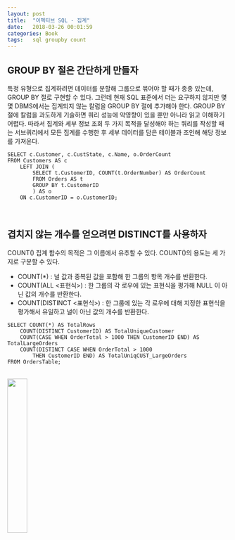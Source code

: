 ```yaml
---
layout: post
title:  "이펙티브 SQL - 집계"
date:   2018-03-26 00:01:59
categories: Book
tags:	sql groupby count 
---
```



## GROUP BY 절은 간단하게 만들자

특정 유형으로 집계하려면 데이터를 분할해 그룹으로 묶어야 할 때가 종종 있는데, GROUP BY 절로 구현할 수 있다. 그런데 현재 SQL 표준에서 더는 요구하지 않지만 몇몇 DBMS에서는 집계되지 않는 칼럼을 GROUP BY 절에 추가해야 한다.  GROUP BY 절에 칼럼을 과도하게 기술하면 쿼리 성능에 악영향이 있을 뿐만 아니라 읽고 이해하기 어렵다. 따라서 집계와 세부 정보 조회 두 가지 목적을 달성해야 하는 쿼리를 작성할 때는 서브쿼리에서 모든 집계를 수행한 후 세부 데이터를 담은 테이블과 조인해 해당 정보를 가져온다. 

```
SELECT c.Customer, c.CustState, c.Name, o.OrderCount
FROM Customers AS c
    LEFT JOIN (
        SELECT t.CustomerID, COUNT(t.OrderNumber) AS OrderCount
        FROM Orders AS t
        GROUP BY t.CustomerID
        ) AS o
    ON c.CustomerID = o.CustomerID;
```

<br/>

## 겹치지 않는 개수를 얻으려면 DISTINCT를 사용하자
COUNT() 집계 함수의 목적은 그 이름에서 유추할 수 있다. COUNT()의 용도는 세 가지로 구분할 수 있다.

- COUNT(*) : 널 값과 중복된 값을 포함해 한 그룹의 항목 개수를 반환한다. 
- COUNT(ALL <표현식>) : 한 그룹의 각 로우에 있는 표현식을 평가해 NULL 이 아닌 값의 개수를 반환한다. 
- COUNT(DISTINCT <표현식>) : 한 그룹에 있는 각 로우에 대해 지정한 표현식을 평가해서 유일하고 널이 아닌 값의 개수를 반환한다. 

```
SELECT COUNT(*) AS TotalRows
    COUNT(DISTINCT CustomerID) AS TotalUniqueCustomer
    COUNT(CASE WHEN OrderTotal > 1000 THEN CustomerID END) AS TotalLargeOrders
    COUNT(DISTINCT CASE WHEN OrderTotal > 1000                 
    	THEN CustomerID END) AS TotalUniqCUST_LargeOrders
FROM OrdersTable;
```



<br/>


<a href="http://www.aladin.co.kr/shop/wproduct.aspx?ItemId=124421253">
  <img class="book" style="width: 30%; height: 30%" src="http://image.aladin.co.kr/product/12442/12/cover/k802531656_1.jpg"/>
</a>





